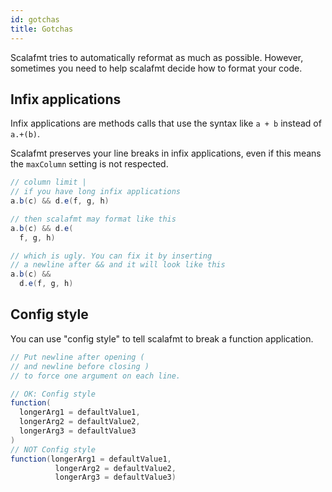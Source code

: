 ```yaml
---
id: gotchas
title: Gotchas
---
```


Scalafmt tries to automatically reformat as much as possible. However, sometimes
you need to help scalafmt decide how to format your code.

## Infix applications

Infix applications are methods calls that use the syntax like `a + b` instead of
`a.+(b)`.

Scalafmt preserves your line breaks in infix applications, even if this means
the `maxColumn` setting is not respected.

```scala
// column limit |
// if you have long infix applications
a.b(c) && d.e(f, g, h)

// then scalafmt may format like this
a.b(c) && d.e(
  f, g, h)

// which is ugly. You can fix it by inserting
// a newline after && and it will look like this
a.b(c) &&
  d.e(f, g, h)
```

## Config style

You can use "config style" to tell scalafmt to break a function application.

```scala
// Put newline after opening (
// and newline before closing )
// to force one argument on each line.

// OK: Config style
function(
  longerArg1 = defaultValue1,
  longerArg2 = defaultValue2,
  longerArg3 = defaultValue3
)
// NOT Config style
function(longerArg1 = defaultValue1,
          longerArg2 = defaultValue2,
          longerArg3 = defaultValue3)
```
